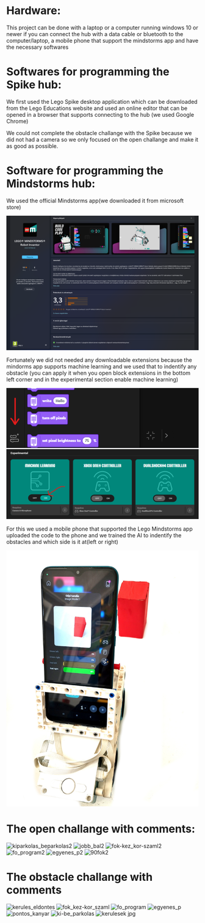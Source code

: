 # Hardware:
This project can be done with a laptop or a computer running windows 10 or newer if you can connect the hub with a data 
cable or bluetooth to the computer/laptop, a mobile phone that support the mindstorms app and have the necessary softwares


# Softwares for programming the Spike hub:

We first used the Lego Spike desktop application which can be downloaded from the Lego Educations website 
and used an online editor that can be opened in a browser that supports connecting to the hub (we used Google Chrome)

We could not complete the obstacle challange with the Spike because we did not had a camera so we only focused on the open challange and make it
as good as possible.


# Software for programming the Mindstorms hub:

We used the official Mindstorms app(we downloaded it from microsoft store)

<img src="mindstorms.png" alt="mindstorms">


Fortunately we did not needed any downloadable extensions because the mindorms app supports machine learning and we used that
to indentify any obstacle (you can apply it when you open block extensions in the bottom left corner and in the experimental 
section enable machine learning)

<img src="block_extensions.png" alt="block extensions">

<img src="machine_learning_on.png" alt="machine learning enable">

For this we used a mobile phone that supported the Lego Mindstorms app uploaded the code 
to the phone and we trained the AI to indentify the obstacles and which side is it at(left or right)

<img src="../pictures/obstacle.jpg" alt="training the AI">



# The open challange with comments:

![kiparkolas_beparkolas2](https://github.com/user-attachments/assets/a6d1b960-52c2-44d5-b07b-9d071f215029)
![jobb_bal2](https://github.com/user-attachments/assets/c27ebd51-2c18-4d64-91a9-262cb7a6106a)
![fok-kez_kor-szaml2](https://github.com/user-attachments/assets/e9f14a54-b746-4054-a609-024fccd20d28)
![fo_program2](https://github.com/user-attachments/assets/144b052e-b3a9-46a8-a88d-044ecd8f80bd)
![egyenes_p2](https://github.com/user-attachments/assets/d7dee0e8-ddb9-4be6-87d7-121c02fd63a6)
![90fok2](https://github.com/user-attachments/assets/f40dc6f1-c39c-41d0-9022-1299074fc2f5)


# The obstacle challange with comments

![kerules_eldontes](https://github.com/user-attachments/assets/273dd843-8ea8-49e0-ba5d-8471f90194b0)
![fok_kez-kor_szaml](https://github.com/user-attachments/assets/42883396-ba5c-47ce-81e9-854de95421ea)
![fo_program](https://github.com/user-attachments/assets/56449fb7-e94d-4537-87c8-80327abf3a39)
![egyenes_p](https://github.com/user-attachments/assets/a049646c-d11d-483e-b7d3-c33117f4f187)
![pontos_kanyar](https://github.com/user-attachments/assets/a2842033-0f2d-4dba-8450-2a9b76fa99cf)
![ki-be_parkolas](https://github.com/user-attachments/assets/670d98ff-a62e-4b60-9455-a3d40eaff962)
![kerulesek jpg](https://github.com/user-attachments/assets/2f805132-61ba-48b7-8016-23eec656dd10)
